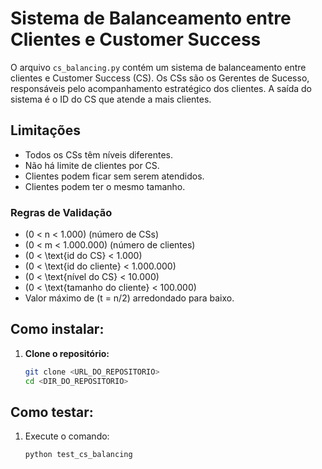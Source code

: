 # Sistema de Balanceamento entre Clientes e Customer Success

O arquivo `cs_balancing.py` contém um sistema de balanceamento entre clientes e Customer Success (CS). Os CSs são os Gerentes de Sucesso, responsáveis pelo acompanhamento estratégico dos clientes. A saída do sistema é o ID do CS que atende a mais clientes.

## Limitações

- Todos os CSs têm níveis diferentes.
- Não há limite de clientes por CS.
- Clientes podem ficar sem serem atendidos.
- Clientes podem ter o mesmo tamanho.

### Regras de Validação

- \(0 < n < 1.000\) (número de CSs)
- \(0 < m < 1.000.000\) (número de clientes)
- \(0 < \text{id do CS} < 1.000\)
- \(0 < \text{id do cliente} < 1.000.000\)
- \(0 < \text{nível do CS} < 10.000\)
- \(0 < \text{tamanho do cliente} < 100.000\)
- Valor máximo de \(t = n/2\) arredondado para baixo.

## Como instalar: 

1. **Clone o repositório:**
   ```bash
   git clone <URL_DO_REPOSITORIO>
   cd <DIR_DO_REPOSITORIO>

## Como testar: 
1. Execute o comando:
   ```bash
   python test_cs_balancing
